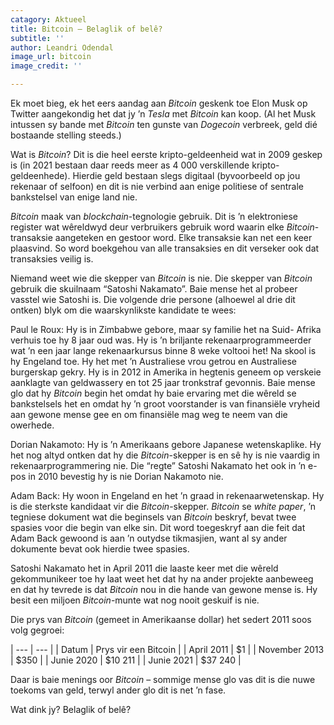 ```yaml
---
catagory: Aktueel
title: Bitcoin – Belaglik of belê?
subtitle: ''
author: Leandri Odendal
image_url: bitcoin
image_credit: ''

---
```

Ek moet bieg, ek het eers aandag aan _Bitcoin_ geskenk toe Elon Musk op Twitter aangekondig het dat jy ’n _Tesla_ met _Bitcoin_ kan koop. (Al het Musk intussen sy bande met _Bitcoin_ ten gunste van _Dogecoin_ verbreek, geld dié bostaande stelling steeds.)

Wat is _Bitcoin_? Dit is die heel eerste kripto-geldeenheid wat in 2009 geskep is (in 2021 bestaan daar reeds meer as 4 000 verskillende kripto-geldeenhede). Hierdie geld bestaan slegs digitaal (byvoorbeeld op jou rekenaar of selfoon) en dit is nie verbind aan enige politiese of sentrale bankstelsel van enige land nie.

_Bitcoin_ maak van _blockchain_-tegnologie gebruik. Dit is ’n elektroniese register wat wêreldwyd deur verbruikers gebruik word waarin elke _Bitcoin_-transaksie aangeteken en gestoor word. Elke transaksie kan net een keer plaasvind. So word boekgehou van alle transaksies en dit verseker ook dat transaksies veilig is.

Niemand weet wie die skepper van _Bitcoin_ is nie. Die skepper van _Bitcoin_ gebruik die skuilnaam “Satoshi Nakamato”. Baie mense het al probeer vasstel wie Satoshi is. Die volgende drie persone (alhoewel al drie dit ontken) blyk om die waarskynlikste kandidate te wees:

Paul le Roux: Hy is in Zimbabwe gebore, maar sy familie het na Suid- Afrika verhuis toe hy 8 jaar oud was. Hy is ’n briljante rekenaarprogrammeerder wat ’n een jaar lange rekenaarkursus binne 8 weke voltooi het! Na skool is hy Engeland toe. Hy het met ’n Australiese vrou getrou en Australiese burgerskap gekry. Hy is in 2012 in Amerika in hegtenis geneem op verskeie aanklagte van geldwassery en tot 25 jaar tronkstraf gevonnis. Baie mense glo dat hy _Bitcoin_ begin het omdat hy baie ervaring met die wêreld se bankstelsels het en omdat hy ’n groot voorstander is van finansiële vryheid aan gewone mense gee en om finansiële mag weg te neem van die owerhede.

Dorian Nakamoto: Hy is ’n Amerikaans gebore Japanese wetenskaplike. Hy het nog altyd ontken dat hy die _Bitcoin_-skepper is en sê hy is nie vaardig in rekenaarprogrammering nie. Die “regte” Satoshi Nakamato het ook in ’n e-pos in 2010 bevestig hy is nie Dorian Nakamoto nie.

Adam Back: Hy woon in Engeland en het ’n graad in rekenaarwetenskap. Hy is die sterkste kandidaat vir die _Bitcoin_-skepper. _Bitcoin_ se _white paper_, ’n tegniese dokument wat die beginsels van _Bitcoin_ beskryf, bevat twee spasies voor die begin van elke sin. Dit word toegeskryf aan die feit dat Adam Back gewoond is aan ’n outydse tikmasjien, want al sy ander dokumente bevat ook hierdie twee spasies.

Satoshi Nakamato het in April 2011 die laaste keer met die wêreld gekommunikeer toe hy laat weet het dat hy na ander projekte aanbeweeg en dat hy tevrede is dat _Bitcoin_ nou in die hande van gewone mense is. Hy besit een miljoen _Bitcoin_-munte wat nog nooit geskuif is nie.

Die prys van _Bitcoin_ (gemeet in Amerikaanse dollar) het sedert 2011 soos volg gegroei:

| --- | --- |
| Datum | Prys vir een Bitcoin |
| April 2011 | $1 |
| November 2013 | $350 |
| Junie 2020 | $10 211 |
| Junie 2021 | $37 240 |

Daar is baie menings oor _Bitcoin_ – sommige mense glo vas dit is die nuwe toekoms van geld, terwyl ander glo dit is net ’n fase.

Wat dink jy? Belaglik of belê?